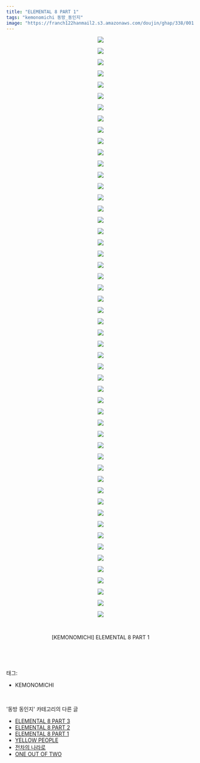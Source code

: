 ```yaml
---
title: "ELEMENTAL 8 PART 1"
tags: "kemonomichi 동방_동인지"
image: "https://franch122hanmail2.s3.amazonaws.com/doujin/ghap/338/001.jpg"
---
```

<div class="article">
<p style="text-align: center; clear: none; float: none;"><img src="{{ site.imgserver6 }}/ghap/338/001.jpg"/></p>
<p style="text-align: center; clear: none; float: none;"><img src="{{ site.imgserver6 }}/ghap/338/002.jpg"/></p>
<p style="text-align: center; clear: none; float: none;"><img src="{{ site.imgserver6 }}/ghap/338/003.jpg"/></p>
<p style="text-align: center; clear: none; float: none;"><img src="{{ site.imgserver6 }}/ghap/338/004.jpg"/></p>
<p style="text-align: center; clear: none; float: none;"><img src="{{ site.imgserver6 }}/ghap/338/005.jpg"/></p>
<p style="text-align: center; clear: none; float: none;"><img src="{{ site.imgserver6 }}/ghap/338/006.jpg"/></p>
<p style="text-align: center; clear: none; float: none;"><img src="{{ site.imgserver6 }}/ghap/338/007.jpg"/></p>
<p style="text-align: center; clear: none; float: none;"><img src="{{ site.imgserver6 }}/ghap/338/008.jpg"/></p>
<p style="text-align: center; clear: none; float: none;"><img src="{{ site.imgserver6 }}/ghap/338/009.jpg"/></p>
<p style="text-align: center; clear: none; float: none;"><img src="{{ site.imgserver6 }}/ghap/338/010.jpg"/></p>
<p style="text-align: center; clear: none; float: none;"><img src="{{ site.imgserver6 }}/ghap/338/011.jpg"/></p>
<p style="text-align: center; clear: none; float: none;"><img src="{{ site.imgserver6 }}/ghap/338/012.jpg"/></p>
<p style="text-align: center; clear: none; float: none;"><img src="{{ site.imgserver6 }}/ghap/338/013.jpg"/></p>
<p style="text-align: center; clear: none; float: none;"><img src="{{ site.imgserver6 }}/ghap/338/014.jpg"/></p>
<p style="text-align: center; clear: none; float: none;"><img src="{{ site.imgserver6 }}/ghap/338/015.jpg"/></p>
<p style="text-align: center; clear: none; float: none;"><img src="{{ site.imgserver6 }}/ghap/338/016.jpg"/></p>
<p style="text-align: center; clear: none; float: none;"><img src="{{ site.imgserver6 }}/ghap/338/017.jpg"/></p>
<p style="text-align: center; clear: none; float: none;"><img src="{{ site.imgserver6 }}/ghap/338/018.jpg"/></p>
<p style="text-align: center; clear: none; float: none;"><img src="{{ site.imgserver6 }}/ghap/338/019.jpg"/></p>
<p style="text-align: center; clear: none; float: none;"><img src="{{ site.imgserver6 }}/ghap/338/020.jpg"/></p>
<p style="text-align: center; clear: none; float: none;"><img src="{{ site.imgserver6 }}/ghap/338/021.jpg"/></p>
<p style="text-align: center; clear: none; float: none;"><img src="{{ site.imgserver6 }}/ghap/338/022.jpg"/></p>
<p style="text-align: center; clear: none; float: none;"><img src="{{ site.imgserver6 }}/ghap/338/023.jpg"/></p>
<p style="text-align: center; clear: none; float: none;"><img src="{{ site.imgserver6 }}/ghap/338/024.jpg"/></p>
<p style="text-align: center; clear: none; float: none;"><img src="{{ site.imgserver6 }}/ghap/338/025.jpg"/></p>
<p style="text-align: center; clear: none; float: none;"><img src="{{ site.imgserver6 }}/ghap/338/026.jpg"/></p>
<p style="text-align: center; clear: none; float: none;"><img src="{{ site.imgserver6 }}/ghap/338/027.jpg"/></p>
<p style="text-align: center; clear: none; float: none;"><img src="{{ site.imgserver6 }}/ghap/338/028.jpg"/></p>
<p style="text-align: center; clear: none; float: none;"><img src="{{ site.imgserver6 }}/ghap/338/029.jpg"/></p>
<p style="text-align: center; clear: none; float: none;"><img src="{{ site.imgserver6 }}/ghap/338/030.jpg"/></p>
<p style="text-align: center; clear: none; float: none;"><img src="{{ site.imgserver6 }}/ghap/338/031.jpg"/></p>
<p style="text-align: center; clear: none; float: none;"><img src="{{ site.imgserver6 }}/ghap/338/032.jpg"/></p>
<p style="text-align: center; clear: none; float: none;"><img src="{{ site.imgserver6 }}/ghap/338/033.jpg"/></p>
<p style="text-align: center; clear: none; float: none;"><img src="{{ site.imgserver6 }}/ghap/338/034.jpg"/></p>
<p style="text-align: center; clear: none; float: none;"><img src="{{ site.imgserver6 }}/ghap/338/035.jpg"/></p>
<p style="text-align: center; clear: none; float: none;"><img src="{{ site.imgserver6 }}/ghap/338/036.jpg"/></p>
<p style="text-align: center; clear: none; float: none;"><img src="{{ site.imgserver6 }}/ghap/338/037.jpg"/></p>
<p style="text-align: center; clear: none; float: none;"><img src="{{ site.imgserver6 }}/ghap/338/038.jpg"/></p>
<p style="text-align: center; clear: none; float: none;"><img src="{{ site.imgserver6 }}/ghap/338/039.jpg"/></p>
<p style="text-align: center; clear: none; float: none;"><img src="{{ site.imgserver6 }}/ghap/338/040.jpg"/></p>
<p style="text-align: center; clear: none; float: none;"><img src="{{ site.imgserver6 }}/ghap/338/041.jpg"/></p>
<p style="text-align: center; clear: none; float: none;"><img src="{{ site.imgserver6 }}/ghap/338/042.jpg"/></p>
<p style="text-align: center; clear: none; float: none;"><img src="{{ site.imgserver6 }}/ghap/338/043.jpg"/></p>
<p style="text-align: center; clear: none; float: none;"><img src="{{ site.imgserver6 }}/ghap/338/044.jpg"/></p>
<p style="text-align: center; clear: none; float: none;"><img src="{{ site.imgserver6 }}/ghap/338/045.jpg"/></p>
<p style="text-align: center; clear: none; float: none;"><img src="{{ site.imgserver6 }}/ghap/338/046.jpg"/></p>
<p style="text-align: center; clear: none; float: none;"><img src="{{ site.imgserver6 }}/ghap/338/047.jpg"/></p>
<p style="text-align: center; clear: none; float: none;"><img src="{{ site.imgserver6 }}/ghap/338/048.jpg"/></p>
<p style="text-align: center; clear: none; float: none;"><img src="{{ site.imgserver6 }}/ghap/338/049.jpg"/></p>
<p style="text-align: center; clear: none; float: none;"><img src="{{ site.imgserver6 }}/ghap/338/050.jpg"/></p>
<p style="text-align: center; clear: none; float: none;"><img src="{{ site.imgserver6 }}/ghap/338/051.jpg"/></p>
<p style="text-align: center; clear: none; float: none;"><img src="{{ site.imgserver6 }}/ghap/338/052.jpg"/></p>
<p style="text-align: center; clear: none; float: none;"><br/></p>
<p style="text-align: center; clear: none; float: none;">[KEMONOMICHI] ELEMENTAL 8 PART 1</p>
<p><br/></p>
</div><br/>
<div class="tagTrail">
<p>태그: </p>
<ul>
<li>KEMONOMICHI</li>
</ul>
</div><br/>
<div class="another">
<p>'동방 동인지' 카테고리의 다른 글</p>
<ul>
<li><a href="/ghap_340">ELEMENTAL 8 PART 3</a></li>
<li><a href="/ghap_339">ELEMENTAL 8 PART 2</a></li>
<li><a href="/ghap_338">ELEMENTAL 8 PART 1</a></li>
<li><a href="/ghap_337">YELLOW PEOPLE</a></li>
<li><a href="/ghap_336">전차의 나라로</a></li>
<li><a href="/ghap_335">ONE OUT OF TWO</a></li>
</ul>
</div><br/>
<div class="cb_module cb_fluid">
<div class="cb_wrt cb_profile">
</div><!-- commentList close -->
</div><br/>
